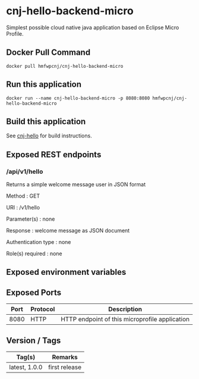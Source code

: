 # cnj-hello-backend-micro

Simplest possible cloud native java application based on Eclipse Micro Profile.

## Docker Pull Command
`docker pull hmfwpcnj/cnj-hello-backend-micro`

## Run this application 

``` 
docker run --name cnj-hello-backend-micro -p 8080:8080 hmfwpcnj/cnj-hello-backend-micro
```

## Build this application 

See [cnj-hello](../README.md) for build instructions.

## Exposed REST endpoints

### /api/v1/hello

Returns a simple welcome message user in JSON format

Method
: GET

URI
: /v1/hello

Parameter(s)
: none

Response
: welcome message as JSON document

Authentication type
: none

Role(s) required
: none


## Exposed environment variables

## Exposed Ports

| Port | Protocol | Description |
| --- | --- | --- |
| 8080 | HTTP | HTTP endpoint of this microprofile application | 
 
## Version / Tags

| Tag(s) | Remarks |
| --- | --- |
| latest, 1.0.0 | first release |
